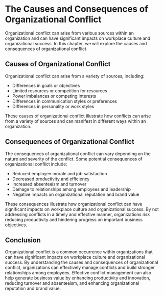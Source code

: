 # The Causes and Consequences of Organizational Conflict

Organizational conflict can arise from various sources within an organization and can have significant impacts on workplace culture and organizational success. In this chapter, we will explore the causes and consequences of organizational conflict.

Causes of Organizational Conflict
---------------------------------

Organizational conflict can arise from a variety of sources, including:

* Differences in goals or objectives
* Limited resources or competition for resources
* Power imbalances or competing interests
* Differences in communication styles or preferences
* Differences in personality or work styles

These causes of organizational conflict illustrate how conflicts can arise from a variety of sources and can manifest in different ways within an organization.

Consequences of Organizational Conflict
---------------------------------------

The consequences of organizational conflict can vary depending on the nature and severity of the conflict. Some potential consequences of organizational conflict include:

* Reduced employee morale and job satisfaction
* Decreased productivity and efficiency
* Increased absenteeism and turnover
* Damage to relationships among employees and leadership
* Negative impacts on organizational reputation and brand value

These consequences illustrate how organizational conflict can have significant impacts on workplace culture and organizational success. By not addressing conflicts in a timely and effective manner, organizations risk reducing productivity and hindering progress on important business objectives.

Conclusion
----------

Organizational conflict is a common occurrence within organizations that can have significant impacts on workplace culture and organizational success. By understanding the causes and consequences of organizational conflict, organizations can effectively manage conflicts and build stronger relationships among employees. Effective conflict management can also help generate business value by enhancing productivity and innovation, reducing turnover and absenteeism, and enhancing organizational reputation and brand value.
